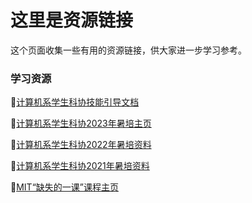 # 这里是资源链接

这个页面收集一些有用的资源链接，供大家进一步学习参考。

### 学习资源

📖[计算机系学生科协技能引导文档](https://docs.net9.org/)

📖[计算机系学生科协2023年暑培主页](https://summer23.net9.org/)

📖[计算机系学生科协2022年暑培资料](https://zhaochen20.notion.site/3-0-806e58e167fa438e92b67c70c01ca727)

📖[计算机系学生科协2021年暑培资料](https://cloud.tsinghua.edu.cn/d/276d435f204c429c9432/)

📖[MIT“缺失的一课”课程主页](https://missing-semester-cn.github.io/)
